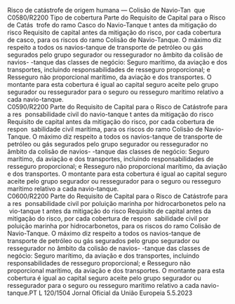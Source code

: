  
Risco de catástrofe de 
origem humana — 
Colisão de Navio-Tan ­
que  
C0580/R2200  Tipo de cobertura Parte 
do Requisito de Capital 
para o Risco de Catás ­
trofe do ramo Casco do 
Navio-Tanque t antes da 
mitigação do risco  Requisito de capital antes da mitigação do risco, por cada cobertura de casco, para 
os riscos do ramo Colisão de Navio-Tanque. 
O máximo diz respeito a todos os navios-tanque de transporte de petróleo ou gás 
segurados pelo grupo segurador ou ressegurador no âmbito da colisão de navios- 
-tanque das classes de negócio: 
Seguro marítimo, da aviação e dos transportes, incluindo responsabilidades de 
resseguro proporcional; e 
Resseguro não proporcional marítimo, da aviação e dos transportes. 
O montante para esta cobertura é igual ao capital seguro aceite pelo grupo 
segurador ou ressegurador para o seguro ou resseguro marítimo relativo a cada 
navio-tanque.  
C0590/R2200  Parte do Requisito de 
Capital para o Risco de 
Catástrofe para a res ­
ponsabilidade civil do 
navio-tanque t antes da 
mitigação do risco  Requisito de capital antes da mitigação do risco, por cada cobertura de respon ­
sabilidade civil marítima, para os riscos do ramo Colisão de Navio-Tanque. 
O máximo diz respeito a todos os navios-tanque de transporte de petróleo ou gás 
segurados pelo grupo segurador ou ressegurador no âmbito da colisão de navios- 
-tanque das classes de negócio: 
Seguro marítimo, da aviação e dos transportes, incluindo responsabilidades de 
resseguro proporcional; e 
Resseguro não proporcional marítimo, da aviação e dos transportes. 
O montante para esta cobertura é igual ao capital seguro aceite pelo grupo 
segurador ou ressegurador para o seguro ou resseguro marítimo relativo a cada 
navio-tanque.  
C0600/R2200  Parte do Requisito de 
Capital para o Risco de 
Catástrofe para a res ­
ponsabilidade civil por 
poluição marinha por 
hidrocarbonetos pelo na ­
vio-tanque t antes da 
mitigação do risco  Requisito de capital antes da mitigação do risco, por cada cobertura de respon ­
sabilidade civil por poluição marinha por hidrocarbonetos, para os riscos do ramo 
Colisão de Navio-Tanque. 
O máximo diz respeito a todos os navios-tanque de transporte de petróleo ou gás 
segurados pelo grupo segurador ou ressegurador no âmbito da colisão de navios- 
-tanque das classes de negócio: 
Seguro marítimo, da aviação e dos transportes, incluindo responsabilidades de 
resseguro proporcional; e 
Resseguro não proporcional marítimo, da aviação e dos transportes. 
O montante para esta cobertura é igual ao capital seguro aceite pelo grupo 
segurador ou ressegurador para o seguro ou resseguro marítimo relativo a cada 
navio-tanque.PT  L 120/1504 Jornal Oficial da União Europeia 5.5.2023
